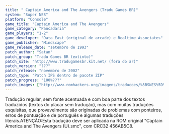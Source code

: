 ```yaml
---
title: " Captain America and The Avengers (Tradu Games BR)"
system: "Super NES"
platform: "Console"
game_title: "Captain America and The Avengers"
game_category: "Pancadaria"
game_players: "1-2"
game_developer: "Data East (original de arcade) e Realtime Associates"
game_publisher: "Mindscape"
game_release_date: "setembro de 1993"
patch_author: "Satan"
patch_group: "Tradu Games BR (extinto)"
patch_site: "http://www.tradugamesbr.kit.net/ (fora do ar)"
patch_version: "???"
patch_release: "novembro de 2002"
patch_type: "Patch IPS dentro de pacote ZIP"
patch_progress: "100%???"
patch_images: ["http://www.romhackers.org/imagens/traducoes/%5BSNES%5D%20Captain%20America%20and%20The%20Avengers%20-%20Tradu%20Games%20BR%20-%201.png","http://www.romhackers.org/imagens/traducoes/%5BSNES%5D%20Captain%20America%20and%20The%20Avengers%20-%20Tradu%20Games%20BR%20-%202.png","http://www.romhackers.org/imagens/traducoes/%5BSNES%5D%20Captain%20America%20and%20The%20Avengers%20-%20Tradu%20Games%20BR%20-%203.png"]
---
```

Tradução regular, sem fonte acentuada e com boa parte dos textos traduzidos (textos do placar sem tradução), mas com muitas traduções esquisitas, que provavelmente são originadas de problemas com ponteiros, erros de pontuação e de português e algumas traduções literais.ATENÇÃO:Esta tradução deve ser aplicada na ROM original "Captain America and The Avengers (U).smc", com CRC32 456AB5C8.
